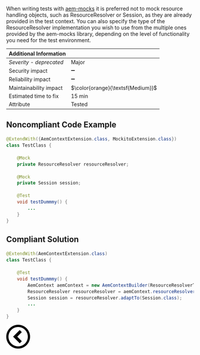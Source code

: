 <p>When writing tests with <a href="https://wcm.io/testing/aem-mock/">aem-mocks</a> it is preferred not to mock resource handling objects, such as ResourceResolver or Session, as they are already provided
    in the test context. You can also specify the type of the ResourceResolver implementation you wish to use from the multiple ones provided by the
    aem-mocks library, depending on the level of functionality you need for the test environment. </p>

| Additional Information |                                   |
|------------------------|-----------------------------------|
| _Severity - deprecated_| Major                             | 
| Security impact        | :heavy_minus_sign:                |
| Reliability impact     | :heavy_minus_sign:                |
| Maintainability impact | $\color{orange}{\textsf{Medium}}$ |
| Estimated time to fix  | 15 min                            |
| Attribute              | Tested                            |

<h2>Noncompliant Code Example</h2>

```java
@ExtendWith({AemContextExtension.class, MockitoExtension.class})
class TestClass {

    @Mock
    private ResourceResolver resourceResolver;

    @Mock
    private Session session;

    @Test
    void testDummmy() {
        ...
    }
}
```
<h2>Compliant Solution</h2>

```java
@ExtendWith(AemContextExtension.class)
class TestClass {

    @Test
    void testDummmy() {
        AemContext aemContext = new AemContextBuilder(ResourceResolverType.JCR_MOCK).build();
        ResourceResolver resourceResolver = aemContext.resourceResolver();
        Session session = resourceResolver.adaptTo(Session.class);
        ...
    }
}
```

[![Back to overview](back.svg)](../../README.md)
